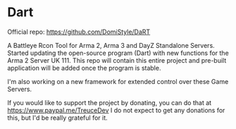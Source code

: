 # Dart
Official repo: https://github.com/DomiStyle/DaRT

A Battleye Rcon Tool for Arma 2, Arma 3 and DayZ Standalone Servers.
Started updating the open-source program (Dart) with new functions for the Arma 2 Server UK 111. This repo will contain this entire project and pre-built application will be added once the program is stable.

I'm also working on a new framework for extended control over these Game Servers.

If you would like to support the project by donating, you can do that at https://www.paypal.me/TreuceDev
I do not expect to get any donations for this, but I'd be really grateful for it.
